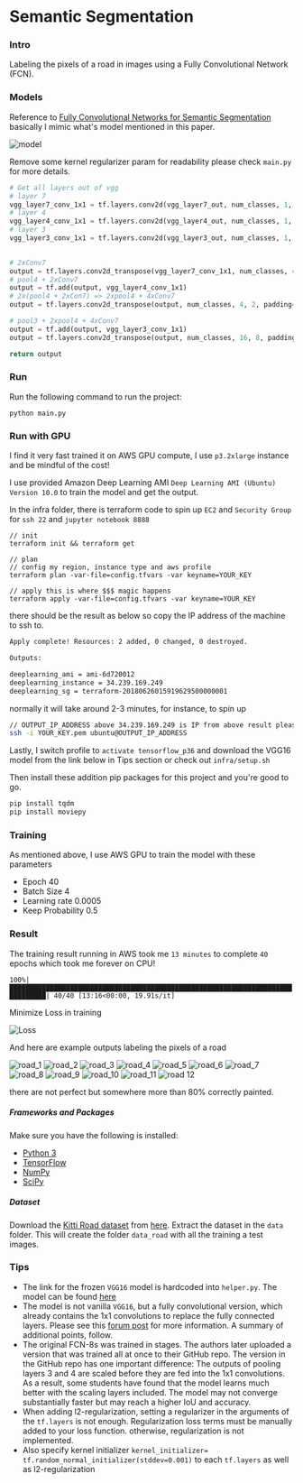 # Semantic Segmentation

### Intro
Labeling the pixels of a road in images using a Fully Convolutional Network (FCN).

### Models

Reference to [Fully Convolutional Networks for Semantic Segmentation](https://people.eecs.berkeley.edu/~jonlong/long_shelhamer_fcn.pdf) basically I mimic what's model mentioned in this paper.

![model](asset/model.png)

Remove some kernel regularizer param for readability please check `main.py` for more details.

```python
# Get all layers out of vgg
# layer 7
vgg_layer7_conv_1x1 = tf.layers.conv2d(vgg_layer7_out, num_classes, 1, padding='same')
# layer 4
vgg_layer4_conv_1x1 = tf.layers.conv2d(vgg_layer4_out, num_classes, 1, padding='same')
# layer 3
vgg_layer3_conv_1x1 = tf.layers.conv2d(vgg_layer3_out, num_classes, 1, padding='same')

    
# 2xConv7
output = tf.layers.conv2d_transpose(vgg_layer7_conv_1x1, num_classes, 4, 2, padding='same')
# pool4 + 2xConv7
output = tf.add(output, vgg_layer4_conv_1x1)
# 2x(pool4 + 2xCon7) => 2xpool4 + 4xConv7    
output = tf.layers.conv2d_transpose(output, num_classes, 4, 2, padding='same')

# pool3 + 2xpool4 + 4xConv7
output = tf.add(output, vgg_layer3_conv_1x1)
output = tf.layers.conv2d_transpose(output, num_classes, 16, 8, padding='same')

return output 
```

### Run
Run the following command to run the project:
```
python main.py
```
 
 ### Run with GPU 
I find it very fast trained it on AWS GPU compute, I use `p3.2xlarge` instance and be mindful of the cost! 
 
I use provided Amazon Deep Learning AMI `Deep Learning AMI (Ubuntu) Version 10.0` to train the model and get the output. 

In the infra folder, there is terraform code to spin up `EC2` and `Security Group` for `ssh 22` and `jupyter notebook 8888`

```hcl-terraform
// init
terraform init && terraform get

// plan
// config my region, instance type and aws profile
terraform plan -var-file=config.tfvars -var keyname=YOUR_KEY

// apply this is where $$$ magic happens
terraform apply -var-file=config.tfvars -var keyname=YOUR_KEY
```

there should be the result as below so copy the IP address of the machine to ssh to.

```bash
Apply complete! Resources: 2 added, 0 changed, 0 destroyed.

Outputs:

deeplearning_ami = ami-6d720012
deeplearning_instance = 34.239.169.249
deeplearning_sg = terraform-20180626015919629500000001
```

normally it will take around 2-3 minutes, for instance, to spin up

```bash
// OUTPUT_IP_ADDRESS above 34.239.169.249 is IP from above result please replace with
ssh -i YOUR_KEY.pem ubuntu@OUTPUT_IP_ADDRESS
```

Lastly, I switch profile to `activate tensorflow_p36` and download the VGG16 model from the link below in Tips section or check out `infra/setup.sh`

Then install these addition pip packages for this project and you're good to go.
```bash
pip install tqdm
pip install moviepy
```

### Training

As mentioned above, I use AWS GPU to train the model with these parameters

* Epoch 40
* Batch Size 4
* Learning rate 0.0005
* Keep Probability 0.5

### Result

The training result running in AWS took me `13 minutes` to complete `40` epochs which took me forever on CPU!

`100%|███████████████████████████████████████████████████████████████████████████████| 40/40 [13:16<00:00, 19.91s/it]`

Minimize Loss in training 

![Loss](asset/loss.png)  

And here are example outputs labeling the pixels of a road

![road_1](asset/um_000008.png)
![road_2](asset/um_000088.png)
![road_3](asset/umm_000068.png)
![road_4](asset/uu_000032.png)
![road_5](asset/uu_000053.png)
![road_6](asset/uu_000054.png)
![road_7](asset/uu_000056.png)
![road_8](asset/uu_000057.png)
![road_9](asset/uu_000058.png)
![road_10](asset/uu_000059.png)
![road_11](asset/uu_000071.png)
![road 12](asset/uu_000097.png)
 
 there are not perfect but somewhere more than 80% correctly painted.
 
 ##### Frameworks and Packages
 Make sure you have the following is installed:
  - [Python 3](https://www.python.org/)
  - [TensorFlow](https://www.tensorflow.org/)
  - [NumPy](http://www.numpy.org/)
  - [SciPy](https://www.scipy.org/)
 ##### Dataset
 Download the [Kitti Road dataset](http://www.cvlibs.net/datasets/kitti/eval_road.php) from [here](http://www.cvlibs.net/download.php?file=data_road.zip).  Extract the dataset in the `data` folder.  This will create the folder `data_road` with all the training a test images.

 
 ### Tips
- The link for the frozen `VGG16` model is hardcoded into `helper.py`.  The model can be found [here](https://s3-us-west-1.amazonaws.com/udacity-selfdrivingcar/vgg.zip)
- The model is not vanilla `VGG16`, but a fully convolutional version, which already contains the 1x1 convolutions to replace the fully connected layers. Please see this [forum post](https://discussions.udacity.com/t/here-is-some-advice-and-clarifications-about-the-semantic-segmentation-project/403100/8?u=subodh.malgonde) for more information.  A summary of additional points, follow. 
- The original FCN-8s was trained in stages. The authors later uploaded a version that was trained all at once to their GitHub repo.  The version in the GitHub repo has one important difference: The outputs of pooling layers 3 and 4 are scaled before they are fed into the 1x1 convolutions.  As a result, some students have found that the model learns much better with the scaling layers included. The model may not converge substantially faster but may reach a higher IoU and accuracy. 
- When adding l2-regularization, setting a regularizer in the arguments of the `tf.layers` is not enough. Regularization loss terms must be manually added to your loss function. otherwise, regularization is not implemented.
- Also specify kernel initializer `kernel_initializer= tf.random_normal_initializer(stddev=0.001)` to each `tf.layers` as well as l2-regularization